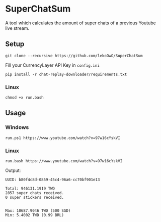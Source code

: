 # SuperChatSum

A tool which calculates the amount of super chats of a previous Youtube live stream.

## Setup

`git clone --recursive https://github.com/lekoOwO/SuperChatSum`

Fill your CurrencyLayer API Key in `config.ini`

`pip install -r chat-replay-downloader/requirements.txt`

### Linux

`chmod +x run.bash`

## Usage

### Windows

`run.ps1 https://www.youtube.com/watch?v=97w16cYskVI`

### Linux

`run.bash https://www.youtube.com/watch?v=97w16cYskVI`

Output:

```
UUID: b80f4c8d-0859-45c4-96a6-cc70bf901e13

Total: 946131.1919 TWD
2857 super chats received.
0 super stickers received.


Max: 10687.9046 TWD (500 SGD)
Min: 5.4002 TWD (0.99 BRL)
```
